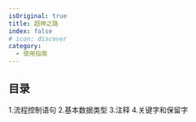 ```yaml
---
isOriginal: true
title: 超神之路
index: false
# icon: discover
category:
  - 使用指南
---
```


## 目录
1.流程控制语句
2.基本数据类型
3.注释
4.关键字和保留字

<!-- - [Markdown 展示](markdown.md)

- [页面展示](page.md)

- [禁用展示](disable.md)

- [加密展示](encrypt.md) -->
